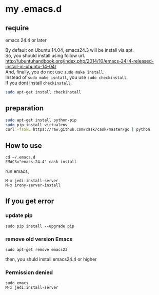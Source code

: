 # my .emacs.d

## require
emacs 24.4 or later

By default on Ubuntu 14.04, emacs24.3 will be install via apt.  
So, you should install using follow url.  
http://ubuntuhandbook.org/index.php/2014/10/emacs-24-4-released-install-in-ubuntu-14-04/  
And, finally, you do not use `sudo make install`.  
Instead of `sudo make isntall`, you use `sudo checkinstall`.  
If you dont install `checkinstall`,  
```bash
sudo apt-get install checkinstall
```

## preparation

```bash
sudo apt-get install python-pip
sudo pip install virtualenv
curl -fsSkL https://raw.github.com/cask/cask/master/go | python

```

## How to use
```
cd ~/.emacs.d
EMACS="emacs-24.4" cask install
```
run emacs,
```
M-x jedi:install-server
M-x irony-server-install
```

## If you get error

### update pip
```
sudo pip install --upgrade pip
```

### remove old version Emacs
```
sudo apt-get remove emacs23
```
then, you shuld install emacs24.4 or higher

### Permission denied
```
sudo emacs
M-x jedi:install-server
```

